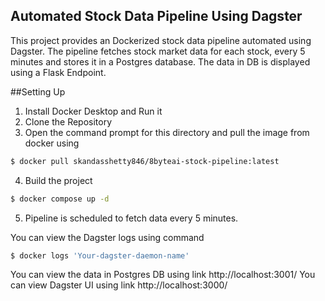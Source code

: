 ## Automated Stock Data Pipeline Using Dagster
This project provides an Dockerized stock data pipeline automated using Dagster. The pipeline fetches stock market data for each stock, every 5 minutes and stores it in a Postgres database. 
The data in DB is displayed using a Flask Endpoint.

##Setting Up
1. Install Docker Desktop and Run it
2. Clone the Repository
3. Open the command prompt for this directory and pull the image from docker using
``` bash
$ docker pull skandasshetty846/8byteai-stock-pipeline:latest
```
4. Build the project
``` bash
$ docker compose up -d
```
5. Pipeline is scheduled to fetch data every 5 minutes.

You can view the Dagster logs using command
``` bash
$ docker logs 'Your-dagster-daemon-name'
```

You can view the data in Postgres DB using link http://localhost:3001/
You can view Dagster UI using link http://localhost:3000/


